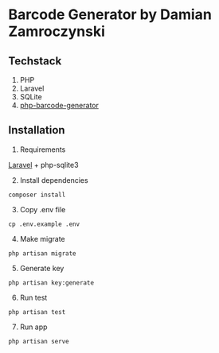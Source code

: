 # Barcode Generator by Damian Zamroczynski

## Techstack

1. PHP
2. Laravel
3. SQLite
4. [php-barcode-generator](https://github.com/picqer/php-barcode-generator)

## Installation

1. Requirements

[Laravel](https://laravel.com/docs/10.x/deployment#server-requirements) + php-sqlite3

2. Install dependencies

`composer install`

3. Copy .env file

`cp .env.example .env`

4. Make migrate

`php artisan migrate`

5. Generate key

`php artisan key:generate`

6. Run test

`php artisan test`

7. Run app

`php artisan serve`
